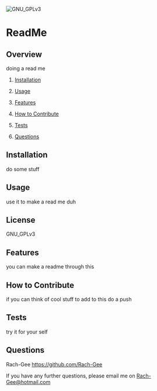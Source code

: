 
![GNU_GPLv3](https://img.shields.io/badge/GNU_GPLv3-License-green)
  
# ReadMe

## Overview
        
doing a read me

1. [Installation](#Installation)

2. [Usage](#Usage)

3. [Features](#Features)

4. [How to Contribute](#How-to-Contribute)

5. [Tests](#Tests)

6. [Questions](#Questions)
        
## Installation
       
do some stuff
       
## Usage
       
use it to make a read me duh

## License

GNU_GPLv3
       
## Features
       
you can make a readme through this
        
## How to Contribute
        
if you can think of cool stuff to add to this do a push
        
## Tests
try it for your self 
    
## Questions
Rach-Gee
https://github.com/Rach-Gee

If you have any further questions, please email me on Rach-Gee@hotmail.com
